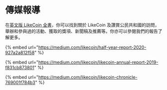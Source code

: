 # 傳媒報導

在[英文版 LikeCoin 全書](https://docs.like.co/on-the-news)，你可以找到關於 LikeCoin 及讚賞公民共和國的訪問，舉辦和參與過的活動、獲取的獎項、新聞稿及推薦等。你亦可以參閱我們的報告了解更多。

{% embed url="https://medium.com/likecoin/half-year-report-2020-927a2a812f58" %}

{% embed url="https://medium.com/likecoin/likecoin-annual-report-2019-f831cb873801" %}

{% embed url="https://medium.com/likecoin/likecoin-chronicle-769001f784b3" %}



